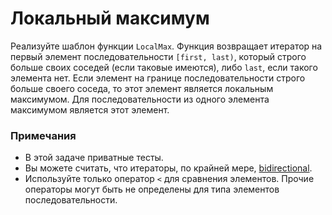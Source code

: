 # Локальный максимум

Реализуйте шаблон функции `LocalMax`. Функция возвращает итератор на первый элемент последовательности `[first, last)`, который
строго больше своих соседей (если таковые имеются), либо `last`, если такого элемента нет.
Если элемент на границе последовательности строго больше своего соседа, то
этот элемент является локальным максимумом. 
Для последовательности из одного элемента максимумом является этот элемент.

### Примечания

* В этой задаче приватные тесты.
* Вы можете считать, что итераторы, по крайней мере, [bidirectional](https://en.cppreference.com/w/cpp/named_req/BidirectionalIterator).
* Используйте только оператор `<` для сравнения элементов. Прочие операторы могут быть не определены
для типа элементов последовательности.
